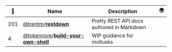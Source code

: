 |:star2: | Name | Description | 🌍|
|---|---|---|---|
|201|[@trentm](https://github.com/trentm)/[**restdown**](https://github.com/trentm/restdown)|Pretty REST API docs authored in Markdown||
|4|[@tokenrove](https://github.com/tokenrove)/[**build-your-own-shell**](https://github.com/tokenrove/build-your-own-shell)|WIP guidance for mollusks||

